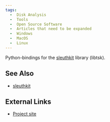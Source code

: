 ```yaml
---
tags:
  -  Disk Analysis
  -  Tools
  -  Open Source Software
  -  Articles that need to be expanded
  -  Windows
  -  MacOS
  -  Linux
---
```

Python-bindings for the [sleuthkit](sleuthkit.md) library
(libtsk).

## See Also

- [sleuthkit](sleuthkit.md)

## External Links

- [Project site](https://github.com/py4n6/pytsk/)
